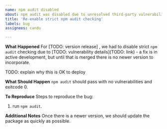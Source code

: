 ```yaml
---
name: npm audit disabled
about: npm audit was disabled due to unresolved third-party vulnerability, and must be re-enabled at the earliest possible time.
title: 'Re-enable strict npm audit checking'
labels: bug
assignees: candu

---
```


**What Happened**
For [TODO: version release] , we had to disable strict `npm audit` checking due to [TODO: vulnerability details](TODO: link) - a fix is in active development, but until that is merged there is no newer version to incorporate.

TODO: explain why this is OK to deploy

**What Should Happen**
`npm audit` should pass with no vulnerabilities and exitcode 0.

**To Reproduce**
Steps to reproduce the bug:
1. run `npm audit`.

**Additional Notes**
Once there is a newer version, we should update the package as quickly as possible.
